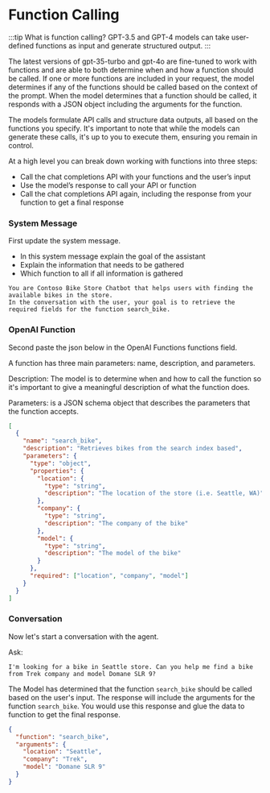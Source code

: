 # Function Calling

:::tip What is function calling?
GPT-3.5 and GPT-4 models can take user-defined functions as input and generate structured output.
:::

The latest versions of gpt-35-turbo and gpt-4o are fine-tuned to work with functions and are able to both determine when and how a function should be called. If one or more functions are included in your request, the model determines if any of the functions should be called based on the context of the prompt. When the model determines that a function should be called, it responds with a JSON object including the arguments for the function.

The models formulate API calls and structure data outputs, all based on the functions you specify. It's important to note that while the models can generate these calls, it's up to you to execute them, ensuring you remain in control.

At a high level you can break down working with functions into three steps:

- Call the chat completions API with your functions and the user’s input
- Use the model’s response to call your API or function
- Call the chat completions API again, including the response from your function to get a final response

### System Message

First update the system message.

- In this system message explain the goal of the assistant
- Explain the information that needs to be gathered
- Which function to all if all information is gathered

```text title="System Message"
You are Contoso Bike Store Chatbot that helps users with finding the available bikes in the store.
In the conversation with the user, your goal is to retrieve the required fields for the function search_bike.
```

### OpenAI Function

Second paste the json below in the OpenAI Functions functions field.

A function has three main parameters: name, description, and parameters.

Description: The model is to determine when and how to call the function so it's important to give a meaningful description of what the function does.

Parameters: is a JSON schema object that describes the parameters that the function accepts.

```json title="Functions"
[
  {
    "name": "search_bike",
    "description": "Retrieves bikes from the search index based",
    "parameters": {
      "type": "object",
      "properties": {
        "location": {
          "type": "string",
          "description": "The location of the store (i.e. Seattle, WA)"
        },
        "company": {
          "type": "string",
          "description": "The company of the bike"
        },
        "model": {
          "type": "string",
          "description": "The model of the bike"
        }
      },
      "required": ["location", "company", "model"]
    }
  }
]
```

### Conversation

Now let's start a conversation with the agent.

Ask:

```text title="User Message"
I'm looking for a bike in Seattle store. Can you help me find a bike from Trek company and model Domane SLR 9?
```

The Model has determined that the function `search_bike` should be called based on the user's input. The response will include the arguments for the function `search_bike`. You would use this response and glue the data to function to get the final response.

```json title="Response"
{
  "function": "search_bike",
  "arguments": {
    "location": "Seattle",
    "company": "Trek",
    "model": "Domane SLR 9"
  }
}
```
